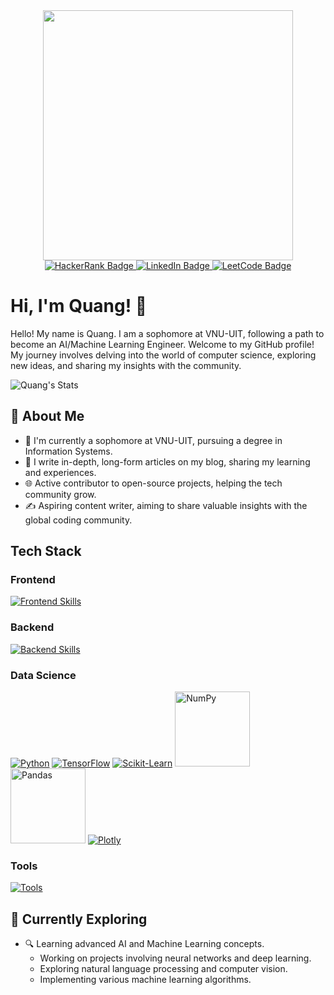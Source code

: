 <div id="header" align="center">
  <img src="https://i.giphy.com/media/v1.Y2lkPTc5MGI3NjExeTA0bXlhamJiNWZrYjRpN3N3ZHZ3bXJnZnZmNmVndzVlbmQ0djhrdCZlcD12MV9pbnRlcm5hbF9naWZfYnlfaWQmY3Q9cw/SHjOSDkKZ18qOHA5B5/giphy.gif" width="400">
  <div id="badges">
    <a href="https://www.hackerrank.com/profile/hbminhquang_19" target="_blank">
      <img src="https://img.shields.io/badge/HackerRank-green?style=for-the-badge&logo=hackerrank&logoColor=white" alt="HackerRank Badge"/>
    </a>
    <a href="https://www.linkedin.com/in/minhquang19/" target="_blank">
      <img src="https://img.shields.io/badge/LinkedIn-blue?style=for-the-badge&logo=linkedin&logoColor=white" alt="LinkedIn Badge"/>
    </a>
    <a href="https://leetcode.com/u/minquan-alt/" target="_blank">
      <img src="https://img.shields.io/badge/LeetCode-orange?style=for-the-badge&logo=leetcode&logoColor=white" alt="LeetCode Badge"/>
    </a>
  </div>
  <img src="https://komarev.com/ghpvc/?username=minquan-alt&style=flat-square&color=blue" alt=""/>
</div>

# Hi, I'm Quang! 👋

Hello! My name is Quang. I am a sophomore at VNU-UIT, following a path to become an AI/Machine Learning Engineer. Welcome to my GitHub profile! My journey involves delving into the world of computer science, exploring new ideas, and sharing my insights with the community.

![Quang's Stats](https://github-readme-stats.vercel.app/api?username=minquan-alt&theme=vue-dark&show_icons=true&hide_border=true&count_private=true)

## 🚀 About Me

- 🔭 I'm currently a sophomore at VNU-UIT, pursuing a degree in Information Systems.
- 📝 I write in-depth, long-form articles on my blog, sharing my learning and experiences.
- 🌐 Active contributor to open-source projects, helping the tech community grow.
- ✍️ Aspiring content writer, aiming to share valuable insights with the global coding community.

## Tech Stack

### Frontend
[![Frontend Skills](https://skillicons.dev/icons?i=html,css,js,jquery,bootstrap)](https://skillicons.dev)

### Backend
[![Backend Skills](https://skillicons.dev/icons?i=nodejs,express,mysql)](https://skillicons.dev)

### Data Science
[![Python](https://skillicons.dev/icons?i=py)](https://skillicons.dev)
[![TensorFlow](https://skillicons.dev/icons?i=tensorflow)](https://skillicons.dev)
[![Scikit-Learn](https://skillicons.dev/icons?i=sklearn)](https://skillicons.dev)
<img src="https://upload.wikimedia.org/wikipedia/commons/3/31/NumPy_logo_2020.svg" alt="NumPy" width="120"/>
<img src="https://upload.wikimedia.org/wikipedia/commons/e/ed/Pandas_logo.svg" alt="Pandas" width="120"/>
[![Plotly](https://skillicons.dev/icons?i=plotly)](https://skillicons.dev)

### Tools
[![Tools](https://skillicons.dev/icons?i=git,docker,linux)](https://skillicons.dev)

## 🌱 Currently Exploring

- 🔍 Learning advanced AI and Machine Learning concepts.
  - Working on projects involving neural networks and deep learning.
  - Exploring natural language processing and computer vision.
  - Implementing various machine learning algorithms.
